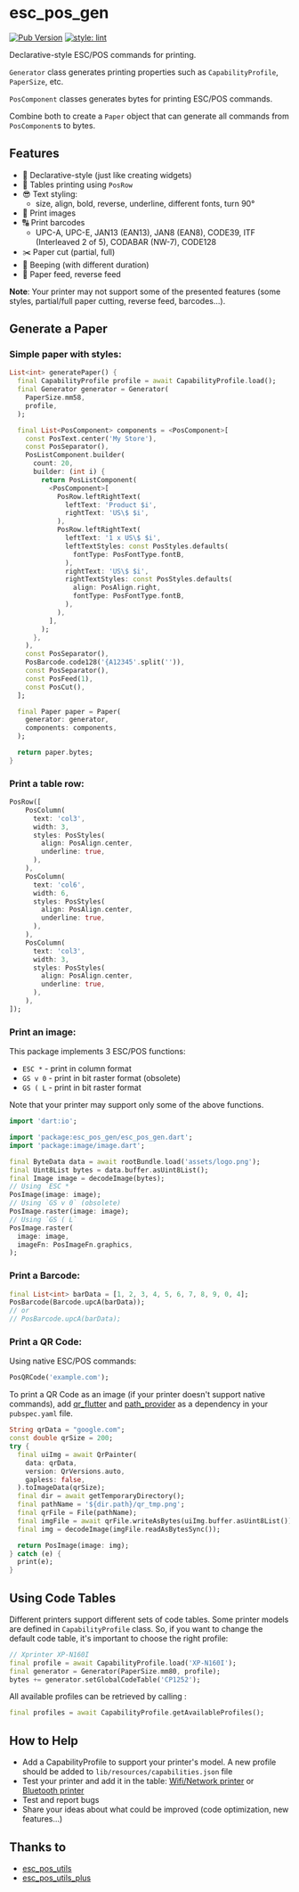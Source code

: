 # esc_pos_gen

[![Pub Version](https://img.shields.io/pub/v/esc_pos_gen)](https://pub.dev/packages/esc_pos_gen) [![style: lint](https://img.shields.io/badge/style-lint-4BC0F5.svg)](https://pub.dev/packages/lint)

Declarative-style ESC/POS commands for printing.

`Generator` class generates printing properties such as
`CapabilityProfile`, `PaperSize`, etc.

`PosComponent` classes generates bytes for printing ESC/POS commands.

Combine both to create a `Paper` object that can generate all commands from `PosComponent`s to bytes.

## Features

- 📝 Declarative-style (just like creating widgets)
- 📰 Tables printing using `PosRow`
- 😎 Text styling:
  - size, align, bold, reverse, underline, different fonts, turn 90°
- 📸 Print images
- 🔠 Print barcodes
  - UPC-A, UPC-E, JAN13 (EAN13), JAN8 (EAN8), CODE39, ITF (Interleaved 2 of 5), CODABAR (NW-7), CODE128
- ✂️ Paper cut (partial, full)
- 🚗 Beeping (with different duration)
- 📃 Paper feed, reverse feed

**Note**: Your printer may not support some of the presented features (some styles, partial/full paper cutting, reverse feed, barcodes...).

## Generate a Paper

### Simple paper with styles:

```dart
List<int> generatePaper() {
  final CapabilityProfile profile = await CapabilityProfile.load();
  final Generator generator = Generator(
    PaperSize.mm58,
    profile,
  );

  final List<PosComponent> components = <PosComponent>[
    const PosText.center('My Store'),
    const PosSeparator(),
    PosListComponent.builder(
      count: 20,
      builder: (int i) {
        return PosListComponent(
          <PosComponent>[
            PosRow.leftRightText(
              leftText: 'Product $i',
              rightText: 'US\$ $i',
            ),
            PosRow.leftRightText(
              leftText: '1 x US\$ $i',
              leftTextStyles: const PosStyles.defaults(
                fontType: PosFontType.fontB,
              ),
              rightText: 'US\$ $i',
              rightTextStyles: const PosStyles.defaults(
                align: PosAlign.right,
                fontType: PosFontType.fontB,
              ),
            ),
          ],
        );
      },
    ),
    const PosSeparator(),
    PosBarcode.code128('{A12345'.split('')),
    const PosSeparator(),
    const PosFeed(1),
    const PosCut(),
  ];

  final Paper paper = Paper(
    generator: generator,
    components: components,
  );

  return paper.bytes;
}
```

### Print a table row:

```dart
PosRow([
    PosColumn(
      text: 'col3',
      width: 3,
      styles: PosStyles(
        align: PosAlign.center,
        underline: true,
      ),
    ),
    PosColumn(
      text: 'col6',
      width: 6,
      styles: PosStyles(
        align: PosAlign.center,
        underline: true,
      ),
    ),
    PosColumn(
      text: 'col3',
      width: 3,
      styles: PosStyles(
        align: PosAlign.center,
        underline: true,
      ),
    ),
]);
```

### Print an image:

This package implements 3 ESC/POS functions:

- `ESC *` - print in column format
- `GS v 0` - print in bit raster format (obsolete)
- `GS ( L` - print in bit raster format

Note that your printer may support only some of the above functions.

```dart
import 'dart:io';

import 'package:esc_pos_gen/esc_pos_gen.dart';
import 'package:image/image.dart';

final ByteData data = await rootBundle.load('assets/logo.png');
final Uint8List bytes = data.buffer.asUint8List();
final Image image = decodeImage(bytes);
// Using `ESC *`
PosImage(image: image);
// Using `GS v 0` (obsolete)
PosImage.raster(image: image);
// Using `GS ( L`
PosImage.raster(
  image: image,
  imageFn: PosImageFn.graphics,
);
```

### Print a Barcode:

```dart
final List<int> barData = [1, 2, 3, 4, 5, 6, 7, 8, 9, 0, 4];
PosBarcode(Barcode.upcA(barData));
// or
// PosBarcode.upcA(barData);
```

### Print a QR Code:

Using native ESC/POS commands:

```dart
PosQRCode('example.com');
```

To print a QR Code as an image (if your printer doesn't support native commands), add [qr_flutter](https://pub.dev/packages/qr_flutter) and [path_provider](https://pub.dev/packages/path_provider) as a dependency in your `pubspec.yaml` file.

```dart
String qrData = "google.com";
const double qrSize = 200;
try {
  final uiImg = await QrPainter(
    data: qrData,
    version: QrVersions.auto,
    gapless: false,
  ).toImageData(qrSize);
  final dir = await getTemporaryDirectory();
  final pathName = '${dir.path}/qr_tmp.png';
  final qrFile = File(pathName);
  final imgFile = await qrFile.writeAsBytes(uiImg.buffer.asUint8List());
  final img = decodeImage(imgFile.readAsBytesSync());

  return PosImage(image: img);
} catch (e) {
  print(e);
}
```

## Using Code Tables

Different printers support different sets of code tables. Some printer models are defined in `CapabilityProfile` class. So, if you want to change the default code table, it's important to choose the right profile:

```dart
// Xprinter XP-N160I
final profile = await CapabilityProfile.load('XP-N160I');
final generator = Generator(PaperSize.mm80, profile);
bytes += generator.setGlobalCodeTable('CP1252');
```

All available profiles can be retrieved by calling :

```dart
final profiles = await CapabilityProfile.getAvailableProfiles();
```

## How to Help

- Add a CapabilityProfile to support your printer's model. A new profile should be added to `lib/resources/capabilities.json` file
- Test your printer and add it in the table: [Wifi/Network printer](https://github.com/andrey-ushakov/esc_pos_printer/blob/master/printers.md) or [Bluetooth printer](https://github.com/andrey-ushakov/esc_pos_bluetooth/blob/master/printers.md)
- Test and report bugs
- Share your ideas about what could be improved (code optimization, new features...)

## Thanks to

- [esc_pos_utils](https://github.com/andrey-ushakov/esc_pos_utils)
- [esc_pos_utils_plus](https://github.com/kechankrisna/esc_pos_utils)
